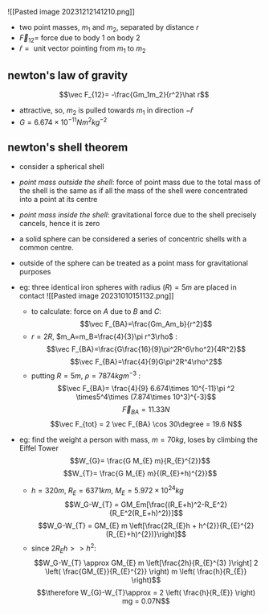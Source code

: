 ![[Pasted image 20231212141210.png]]
- two point masses, $m_1$ and $m_2$, separated by distance $r$ 
- $\vec F_{12}=$ force due to body 1 on body 2
- ${} \hat r= {}$ unit vector pointing from $m_1$ to $m_2$
## newton's law of gravity
$$\vec F_{12}= -\frac{Gm_1m_2}{r^2}\hat r$$
- attractive, so, $m_2$ is pulled towards $m_1$ in direction $-\hat r$
- $G=6.674\times 10^{-11}Nm^2kg^{-2}$
## newton's shell theorem
- consider a spherical shell
- *point mass outside the shell*: force of point mass due to the total mass of the shell is the same as if all the mass of the shell were concentrated into a point at its centre
- *point mass inside the shell*: gravitational force due to the shell precisely cancels, hence it is zero
- a solid sphere can be considered a series of concentric shells with a common centre.
- outside of the sphere can be treated as a point mass for gravitational purposes

- eg: three identical iron spheres with radius $(R)=5m$ are placed in contact ![[Pasted image 20231010151132.png]]
	- to calculate: force on $A$ due to $B$ and $C$: $$\vec F_{BA}=\frac{Gm_Am_b}{r^2}$$
	- $r=2R$, $m_A=m_B=\frac{4}{3}\pi r^3\rho$ : $$\vec F_{BA}=\frac{G\frac{16}{9}\pi^2R^6\rho^2}{4R^2}$$ $$\vec F_{BA}=\frac{4}{9}G\pi^2R^4\rho^2$$
	- putting $R=5m$, $\rho=7874 kgm^{-3}$ : $$\vec F_{BA}= \frac{4}{9} 6.674\times 10^{-11}\pi ^2 \times5^4\times (7.874\times 10^3)^{-3}$$ $$\vec F_{BA}=11.33N$$
	$$\vec F_{tot} = 2 \vec F_{BA} \cos 30\degree = 19.6 N$$
- eg: find the weight a person with mass, $m=70kg$, loses by climbing the Eiffel Tower
	$$W_{G}= \frac{G M_{E} m}{R_{E}^{2}}$$
	$$W_{T}= \frac{G M_{E} m}{(R_{E}+h)^{2}}$$
	-  $h=320m$, $R_{E}=6371km$, $M_E=5.972\times 10^24kg$
	$$W_G-W_{T} = GM_Em[\frac{(R_E+h)^2-R_E^2}{R_E^2(R_E+h)^2)}]$$ $$W_G-W_{T} = GM_{E} m \left[\frac{2R_{E}h + h^{2}}{R_{E}^{2}(R_{E}+h)^{2})}\right]$$
	- since $2R_Eh>>h^2$: $$W_G-W_{T} \approx GM_{E} m \left[\frac{2h}{R_{E}^{3} }\right] 2 \left( \frac{GM_{E}}{R_{E}^{2}} \right) m \left( \frac{h}{R_{E}} \right)$$ $$\therefore W_{G}-W_{T}\approx = 2 \left( \frac{h}{R_{E}} \right) mg = 0.07N$$
